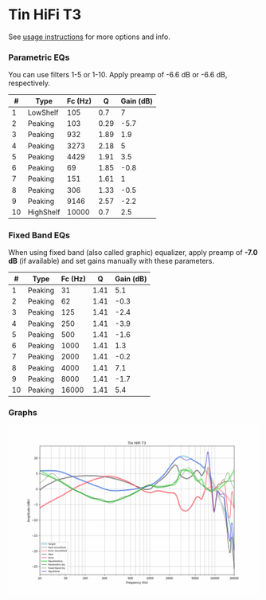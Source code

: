 # Tin HiFi T3
See [usage instructions](https://github.com/jaakkopasanen/AutoEq#usage) for more options and info.

### Parametric EQs
You can use filters 1-5 or 1-10. Apply preamp of -6.6 dB or -6.6 dB, respectively.

|   # | Type      |   Fc (Hz) |    Q |   Gain (dB) |
|-----|-----------|-----------|------|-------------|
|   1 | LowShelf  |       105 | 0.7  |         7   |
|   2 | Peaking   |       103 | 0.29 |        -5.7 |
|   3 | Peaking   |       932 | 1.89 |         1.9 |
|   4 | Peaking   |      3273 | 2.18 |         5   |
|   5 | Peaking   |      4429 | 1.91 |         3.5 |
|   6 | Peaking   |        69 | 1.85 |        -0.8 |
|   7 | Peaking   |       151 | 1.61 |         1   |
|   8 | Peaking   |       306 | 1.33 |        -0.5 |
|   9 | Peaking   |      9146 | 2.57 |        -2.2 |
|  10 | HighShelf |     10000 | 0.7  |         2.5 |

### Fixed Band EQs
When using fixed band (also called graphic) equalizer, apply preamp of **-7.0 dB** (if available) and set gains manually with these parameters.

|   # | Type    |   Fc (Hz) |    Q |   Gain (dB) |
|-----|---------|-----------|------|-------------|
|   1 | Peaking |        31 | 1.41 |         5.1 |
|   2 | Peaking |        62 | 1.41 |        -0.3 |
|   3 | Peaking |       125 | 1.41 |        -2.4 |
|   4 | Peaking |       250 | 1.41 |        -3.9 |
|   5 | Peaking |       500 | 1.41 |        -1.6 |
|   6 | Peaking |      1000 | 1.41 |         1.3 |
|   7 | Peaking |      2000 | 1.41 |        -0.2 |
|   8 | Peaking |      4000 | 1.41 |         7.1 |
|   9 | Peaking |      8000 | 1.41 |        -1.7 |
|  10 | Peaking |     16000 | 1.41 |         5.4 |

### Graphs
![](./Tin%20HiFi%20T3.png)
